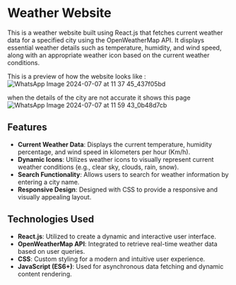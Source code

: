 # Weather Website

This is a weather website built using React.js that fetches current weather data for a specified city using the OpenWeatherMap API. It displays essential weather details such as temperature, humidity, and wind speed, along with an appropriate weather icon based on the current weather conditions.

This is a preview of how the website looks like :
![WhatsApp Image 2024-07-07 at 11 37 45_437f05bd](https://github.com/Tarak101/weather-api/assets/172420493/de293889-216a-4d5a-87ae-049463406e14)

when the details of the city are not accurate it shows this page 
![WhatsApp Image 2024-07-07 at 11 59 43_0b48d7cb](https://github.com/Tarak101/weather-api/assets/172420493/6b3e8006-a381-4f6d-ad6f-2f6cdd24ad4e)

## Features

- **Current Weather Data**: Displays the current temperature, humidity percentage, and wind speed in kilometers per hour (Km/h).
- **Dynamic Icons**: Utilizes weather icons to visually represent current weather conditions (e.g., clear sky, clouds, rain, snow).
- **Search Functionality**: Allows users to search for weather information by entering a city name.
- **Responsive Design**: Designed with CSS to provide a responsive and visually appealing layout.

## Technologies Used

- **React.js**: Utilized to create a dynamic and interactive user interface.
- **OpenWeatherMap API**: Integrated to retrieve real-time weather data based on user queries.
- **CSS**: Custom styling for a modern and intuitive user experience.
- **JavaScript (ES6+)**: Used for asynchronous data fetching and dynamic content rendering.
